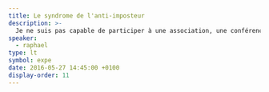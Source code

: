 ```yaml
---
title: Le syndrome de l'anti-imposteur
description: >-
  Je ne suis pas capable de participer à une association, une conférence, un atelier sans m’impliquer, sans proposer un sujet, sans publier un article. Parce que mal faire est mieux que de ne rien faire, vous aussi impliquez-vous, proposez, faites par vous-mêmes.
speaker:
  - raphael
type: lt
symbol: expe
date: 2016-05-27 14:45:00 +0100
display-order: 11
---
```

